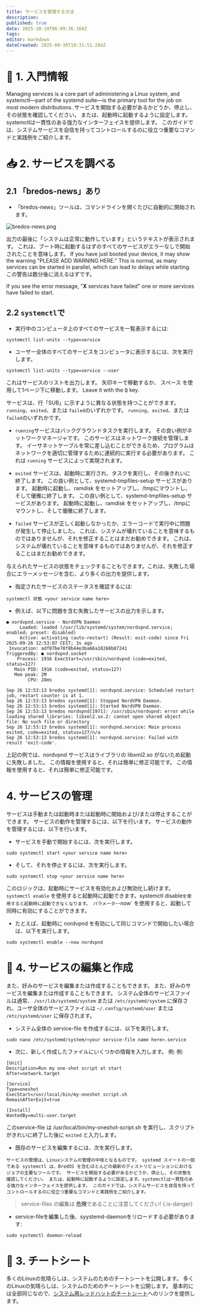 ```yaml
---
title: サービスを管理する方法
description:
published: true
date: 2025-10-10T06:09:36.168Z
tags:
editor: markdown
dateCreated: 2025-09-30T10:31:51.284Z
---
```


# 🔄 1. 入門情報

Managing services is a core part of administering a Linux system, and systemctl—part of the systemd suite—is the primary tool for the job on most modern distributions. サービスを開始する必要があるかどうか、停止し、その状態を確認してください。 または、起動時に起動するように設定します。systemctlは一貫性のある強力なインターフェイスを提供します。 このガイドでは、システムサービスを自信を持ってコントロールするのに役立つ重要なコマンドと実践例をご紹介します。

# 📥 2. サービスを調べる

## 2.1 「bredos-news」あり

- 「bredos-news」ツールは、コマンドラインを開くたびに自動的に開始されます。

![bredos-news.png](/systemd/bredos-news.png)

出力の最後に「システムは正常に動作しています」というテキストが表示されます。 これは、ブート時に起動するはずのすべてのサービスがエラーなしで開始されたことを意味します。 If you have just booted your device, it may show the warning "PLEASE ADD WARNING HERE." This is normal, as many services can be started in parallel, which can lead to delays while starting. この警告は数分後に消えるはずです。

If you see the error message, "**X** services have failed" one or more services have failed to start.

## 2.2 `systemctl`で

- 実行中のコンピュータ上のすべてのサービスを一覧表示するには:

```
systemctl list-units --type=service
```

- ユーザー全体のすべてのサービスをコンピュータに表示するには、次を実行します。

```
systemctl list-units --type=service --user
```

これはサービスのリストを出力します。 矢印キーで移動するか、 <kbd>スペース</kbd> を使用して1ページ下に移動します。 Leave it with the <kbd>Q</kbd> key.

サービスは、行「SUB」に示すように異なる状態を持つことができます。 `running`、`exited`、または `failed`のいずれかです。 `running`、`exited`、または `failed`のいずれかです。

- `running`サービスはバックグラウンドタスクを実行します。 その良い例がネットワークマネージャです。 このサービスはネットワーク接続を管理します。 イーサネットケーブルを常に差し込むことができるため、プログラムはネットワークを適切に管理するために連続的に実行する必要があります。 これは `running` サービスによって実現されます。

- `exited` サービスは、起動時に実行され、タスクを実行し、その後きれいに終了します。 この良い例として、systemd-tmpfiles-setup サービスがあります。 起動時に起動し、ramdisk をセットアップし、/tmpにマウントし、そして優雅に終了します。 この良い例として、systemd-tmpfiles-setup サービスがあります。 起動時に起動し、ramdisk をセットアップし、/tmpにマウントし、そして優雅に終了します。

- `failed` サービスが正しく起動しなかったか、エラーコードで実行中に問題が発生して停止しました。 これは、システムが壊れていることを意味するものではありませんが、それを修正することはまだお勧めできます。 これは、システムが壊れていることを意味するものではありませんが、それを修正することはまだお勧めできます。

与えられたサービスの状態をチェックすることもできます。これは、失敗した場合にエラーメッセージを含む、より多くの出力を提供します。

- 指定されたサービスのステータスを確認するには:

```
systemctl 状態 <your service name here>
```

- 例えば、以下に問題を含む失敗したサービスの出力を示します。

```
● nordvpnd.service - NordVPN Daemon
     Loaded: loaded (/usr/lib/systemd/system/nordvpnd.service; enabled; preset: disabled)
     Active: activating (auto-restart) (Result: exit-code) since Fri 2025-09-26 12:53:07 CEST; 3s ago
 Invocation: adf87be78f8b44e3ba66a18268b87241
TriggeredBy: ● nordvpnd.socket
    Process: 1916 ExecStart=/usr/sbin/nordvpnd (code=exited, status=127)
   Main PID: 1916 (code=exited, status=127)
   Mem peak: 2M
        CPU: 28ms

Sep 26 12:53:13 bredos systemd[1]: nordvpnd.service: Scheduled restart job, restart counter is at 1.
Sep 26 12:53:13 bredos systemd[1]: Stopped NordVPN Daemon.
Sep 26 12:53:13 bredos systemd[1]: Started NordVPN Daemon.
Sep 26 12:53:13 bredos nordvpnd[1971]: /usr/sbin/nordvpnd: error while loading shared libraries: libxml2.so.2: cannot open shared object file: No such file or directory
Sep 26 12:53:13 bredos systemd[1]: nordvpnd.service: Main process exited, code=exited, status=127/n/a
Sep 26 12:53:13 bredos systemd[1]: nordvpnd.service: Failed with result 'exit-code'.
```

上記の例では、nordvpnd サービスはライブラリの libxml2.so がないため起動に失敗しました。 この情報を使用すると、それは簡単に修正可能です。 この情報を使用すると、それは簡単に修正可能です。

# 4. サービスの管理

サービスは手動または起動時または起動時に開始および/または停止することができます。 サービスの動作を管理するには、以下を行います。 サービスの動作を管理するには、以下を行います。

- サービスを手動で開始するには、次を実行します。

```
sudo systemctl start <your service name here>
```

- そして、それを停止するには、次を実行します。

```
sudo systemctl stop <your service name here>
```

このロジックは、起動時にサービスを有効化および無効化し続けます。 `systemctl enable` を使用すると起動時に起動できます。systemctl disable`を使用すると起動時に起動できなくなります。 パラメータ`--now\` を使用すると、起動して同時に有効にすることができます。

- たとえば、起動時に nordvpnd を有効にして同じコマンドで開始したい場合は、以下を実行します。

```
sudo systemctl enable --now nordvpnd
```

# 🚀 4. サービスの編集と作成

また、好みのサービスを編集または作成することもできます。 また、好みのサービスを編集または作成することもできます。 システム全体のサービスファイルは通常、 `/usr/lib/systemd/system` または `/etc/systemd/system` に保存され、ユーザ全体のサービスファイルは `~/.config/systemd/user` または `/etc/systemd/user` に保存されます。

- システム全体の service-file を作成するには、以下を実行します。

```
sudo nano /etc/systemd/system/<your service-file name here>.service
```

- 次に、新しく作成したファイルにいくつかの情報を入力します。 例: 例:

```
[Unit]
Description=Run my one-shot script at start
After=network.target

[Service]
Type=oneshot
ExecStart=/usr/local/bin/my-oneshot script.sh
RemainAfterExit=true

[Install]
WantedBy=multi-user.target
```

このservice-file は /usr/local/bin/my-oneshot-script.sh を実行し、スクリプトがきれいに終了した後に `exited` と入力します。

- 既存のサービスを編集するには、次を実行します。

```
サービスの管理は、Linuxシステムの管理の中核となるものです。 systemd スイートの一部である systemctl は、BredOS を含むほとんどの最新のディストリビューションにおけるジョブの主要なツールです。 サービスを開始する必要があるかどうか、停止し、その状態を確認してください。 または、起動時に起動するように設定します。systemctlは一貫性のある強力なインターフェイスを提供します。 このガイドでは、システムサービスを自信を持ってコントロールするのに役立つ重要なコマンドと実践例をご紹介します。
```

> service-files の編集は **危険**であることに注意してください!
> {.is-danger}

- service-fileを編集した後、syystemd-daemonをリロードする必要があります:

```
sudo systemctl daemon-reload
```

# 🔄 3. チートシート

多くのLinuxの気晴らしは、システムのためのチートシートを公開します。 多くのLinuxの気晴らしは、システムのためのチートシートを公開します。 基本的には全部同じなので、[システム用レッドハットのチートシート](https://access.redhat.com/sites/default/files/attachments/12052018_systemd_6.pdf)へのリンクを提供します。
